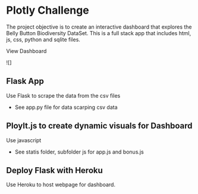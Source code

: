 # Plotly Challenge
The project objective is to create an interactive dashboard that explores the Belly Button Biodiversity DataSet. This is a full stack app that includes html, js, css, python and sqlite files. 

View Dashboard 

![]

## Flask App
Use Flask to scrape the data from the csv files 
* See app.py file for data scarping csv data 

## Ploylt.js to create dynamic visuals for Dashboard 
Use javascript
* See statis folder, subfolder js for app.js and bonus.js 

## Deploy Flask with Heroku 
Use Heroku to host webpage for dashboard. 
